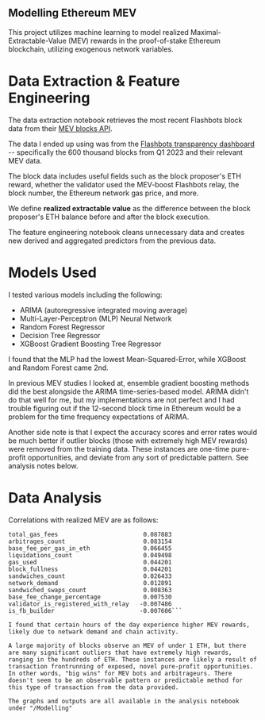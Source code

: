 ## Modelling Ethereum MEV

This project utilizes machine learning to model realized Maximal-Extractable-Value (MEV) rewards in the proof-of-stake Ethereum blockchain, utilizing exogenous network variables. 

# Data Extraction & Feature Engineering

The data extraction notebook retrieves the most recent Flashbots block data from their [MEV blocks API](https://docs.flashbots.net/flashbots-data/blockapi). 

The data I ended up using was from the [Flashbots transparency dashboard](https://transparency.flashbots.net/) -- specifically the 600 thousand blocks from Q1 2023 and their relevant MEV data.

The block data includes useful fields such as the block proposer's ETH reward, whether the validator used the MEV-boost Flashbots relay, the block number, the Ethereum network gas price, and more.

We define **realized extractable value** as the difference between the block proposer's ETH balance before and after the block execution.

The feature engineering notebook cleans unnecessary data and creates new derived and aggregated predictors from the previous data. 

# Models Used

I tested various models including the following:

- ARIMA (autoregressive integrated moving average)
- Multi-Layer-Perceptron (MLP) Neural Network
- Random Forest Regressor
- Decision Tree Regressor
- XGBoost Gradient Boosting Tree Regressor

I found that the MLP had the lowest Mean-Squared-Error, while XGBoost and Random Forest came 2nd. 

In previous MEV studies I looked at, ensemble gradient boosting methods did the best alongside the ARIMA time-series-based model. ARIMA didn't do that well for me, but my implementations are not perfect and I had trouble figuring out if the 12-second block time in Ethereum would be a problem for the time frequency expectations of ARIMA. 

Another side note is that I expect the accuracy scores and error rates would be much better if outlier blocks (those with extremely high MEV rewards) were removed from the training data. These instances are one-time pure-profit opportunities, and deviate from any sort of predictable pattern. See analysis notes below. 

# Data Analysis

Correlations with realized MEV are as follows:

```
total_gas_fees                        0.087883
arbitrages_count                      0.083154
base_fee_per_gas_in_eth               0.066455
liquidations_count                    0.049498
gas_used                              0.044201
block_fullness                        0.044201
sandwiches_count                      0.026433
network_demand                        0.012891
sandwiched_swaps_count                0.008363
base_fee_change_percentage            0.007530
validator_is_registered_with_relay   -0.007486
is_fb_builder                        -0.007606```

I found that certain hours of the day experience higher MEV rewards, likely due to netwark demand and chain activity. 

A large majority of blocks observe an MEV of under 1 ETH, but there are many significant outliers that have extremely high rewards, ranging in the hundreds of ETH. These instances are likely a result of transaction frontrunning of exposed, novel pure-profit opportunities. In other words, "big wins" for MEV bots and arbitrageurs. There doesn't seem to be an observable pattern or predictable method for this type of transaction from the data provided.

The graphs and outputs are all available in the analysis notebook under "/Modelling"




